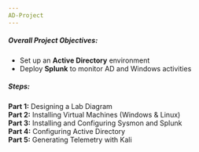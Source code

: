 ```yaml
---
AD-Project
---
```


##### **Overall Project Objectives:**
- Set up an **Active Directory** environment
- Deploy **Splunk** to monitor AD and Windows activities

##### **Steps:**
**Part 1:** Designing a Lab Diagram  
**Part 2:** Installing Virtual Machines (Windows & Linux)  
**Part 3:** Installing and Configuring Sysmon and Splunk  
**Part 4:** Configuring Active Directory  
**Part 5:** Generating Telemetry with Kali 

